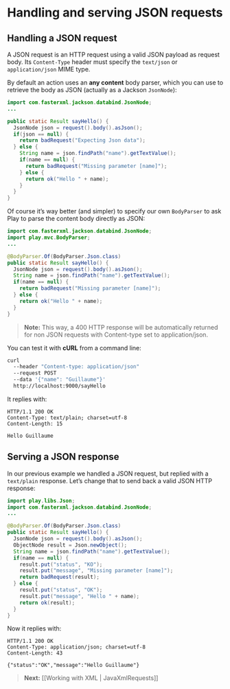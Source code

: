 # Handling and serving JSON requests

## Handling a JSON request

A JSON request is an HTTP request using a valid JSON payload as request body. Its `Content-Type` header must specify the `text/json` or `application/json` MIME type.

By default an action uses an **any content** body parser, which you can use to retrieve the body as JSON (actually as a Jackson `JsonNode`):

```java
import com.fasterxml.jackson.databind.JsonNode;
...

public static Result sayHello() {
  JsonNode json = request().body().asJson();
  if(json == null) {
    return badRequest("Expecting Json data");
  } else {
    String name = json.findPath("name").getTextValue();
    if(name == null) {
      return badRequest("Missing parameter [name]");
    } else {
      return ok("Hello " + name);
    }
  }
}
```

Of course it’s way better (and simpler) to specify our own `BodyParser` to ask Play to parse the content body directly as JSON:

```java
import com.fasterxml.jackson.databind.JsonNode;
import play.mvc.BodyParser;
...

@BodyParser.Of(BodyParser.Json.class)
public static Result sayHello() {
  JsonNode json = request().body().asJson();
  String name = json.findPath("name").getTextValue();
  if(name == null) {
    return badRequest("Missing parameter [name]");
  } else {
    return ok("Hello " + name);
  }
}
```

> **Note:** This way, a 400 HTTP response will be automatically returned for non JSON requests with Content-type set to application/json. 

You can test it with **cURL** from a command line:

```bash
curl 
  --header "Content-type: application/json" 
  --request POST 
  --data '{"name": "Guillaume"}' 
  http://localhost:9000/sayHello
```

It replies with:

```http
HTTP/1.1 200 OK
Content-Type: text/plain; charset=utf-8
Content-Length: 15

Hello Guillaume
```

## Serving a JSON response

In our previous example we handled a JSON request, but replied with a `text/plain` response. Let’s change that to send back a valid JSON HTTP response:

```java
import play.libs.Json;
import com.fasterxml.jackson.databind.JsonNode;
...

@BodyParser.Of(BodyParser.Json.class)
public static Result sayHello() {
  JsonNode json = request().body().asJson();
  ObjectNode result = Json.newObject();
  String name = json.findPath("name").getTextValue();
  if(name == null) {
    result.put("status", "KO");
    result.put("message", "Missing parameter [name]");
    return badRequest(result);
  } else {
    result.put("status", "OK");
    result.put("message", "Hello " + name);
    return ok(result);
  }
}
```

Now it replies with:

```http
HTTP/1.1 200 OK
Content-Type: application/json; charset=utf-8
Content-Length: 43

{"status":"OK","message":"Hello Guillaume"}
```

> **Next:** [[Working with XML | JavaXmlRequests]]
